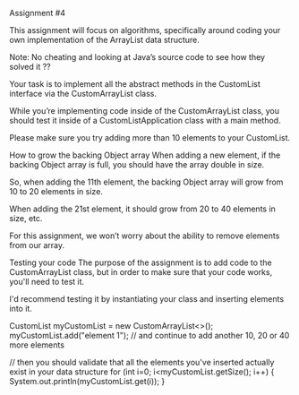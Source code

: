 Assignment #4
 
This assignment will focus on algorithms, specifically around coding your own implementation of the ArrayList data structure.

Note: No cheating and looking at Java’s source code to see how they solved it ??

Your task is to implement all the abstract methods in the CustomList interface via the CustomArrayList class.

While you’re implementing code inside of the CustomArrayList class, you should test it inside of a CustomListApplication class with a main method.

Please make sure you try adding more than 10 elements to your CustomList.


How to grow the backing Object array
When adding a new element, if the backing Object array is full, you should have the array double in size.

So, when adding the 11th element, the backing Object array will grow from 10 to 20 elements in size.

When adding the 21st element, it should grow from 20 to 40 elements in size, etc.

For this assignment, we won’t worry about the ability to remove elements from our array.


Testing your code
The purpose of the assignment is to add code to the CustomArrayList class, but in order to make sure that your code works, you'll need to test it.

I'd recommend testing it by instantiating your class and inserting elements into it.

CustomList<String> myCustomList = new CustomArrayList<>();
myCustomList.add("element 1"); // and continue to add another 10, 20 or 40 more elements

// then you should validate that all the elements you've inserted actually exist in your data structure
for (int i=0; i<myCustomList.getSize(); i++) {
    System.out.println(myCustomList.get(i));
}
